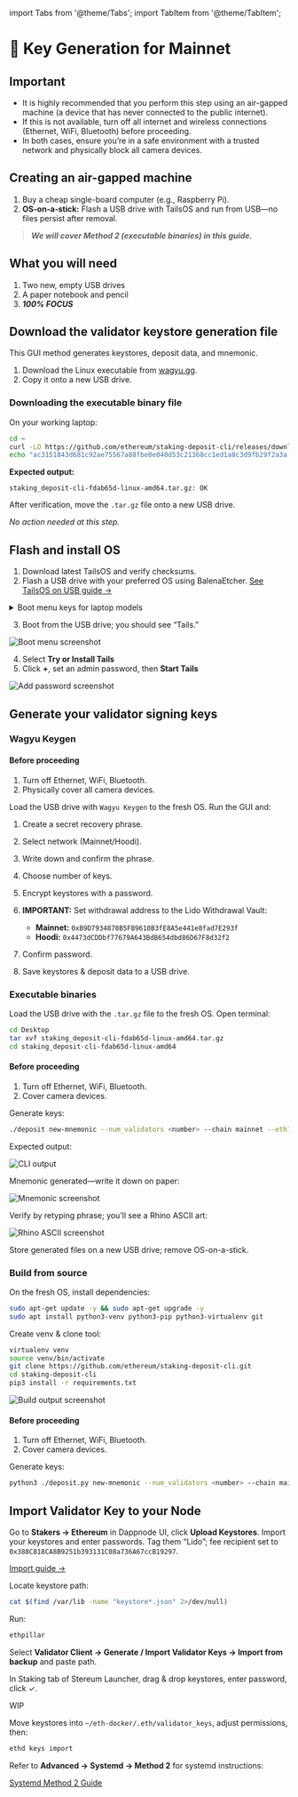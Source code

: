 import Tabs from '@theme/Tabs';
import TabItem from '@theme/TabItem';

# 🚀 Key Generation for Mainnet

## Important

* It is highly recommended that you perform this step using an air-gapped machine (a device that has never connected to the public internet).
* If this is not available, turn off all internet and wireless connections (Ethernet, WiFi, Bluetooth) before proceeding.
* In both cases, ensure you’re in a safe environment with a trusted network and physically block all camera devices.

## Creating an air-gapped machine

1. Buy a cheap single-board computer (e.g., Raspberry Pi).
2. **OS‑on‑a‑stick:** Flash a USB drive with TailsOS and run from USB—no files persist after removal.

> ***We will cover Method 2 (executable binaries) in this guide.***

## What you will need

1. Two new, empty USB drives
2. A paper notebook and pencil
3. ***100% FOCUS***

## Download the validator keystore generation file

<Tabs>
  <TabItem value="wagyu" label="Wagyu Keygen">

This GUI method generates keystores, deposit data, and mnemonic.

1. Download the Linux executable from [wagyu.gg](https://wagyu.gg/).
2. Copy it onto a new USB drive.

  </TabItem>
  <TabItem value="executable" label="Executable binaries">

### Downloading the executable binary file

On your working laptop:

```bash
cd ~
curl -LO https://github.com/ethereum/staking-deposit-cli/releases/download/v2.7.0/staking_deposit-cli-fdab65d-linux-amd64.tar.gz
echo "ac3151843d681c92ae75567a88fbe0e040d53c21368cc1ed1a8c3d9fb29f2a3a staking_deposit-cli-fdab65d-linux-amd64.tar.gz" | sha256sum --check
```

**Expected output:**

```
staking_deposit-cli-fdab65d-linux-amd64.tar.gz: OK
```

After verification, move the `.tar.gz` file onto a new USB drive.

  </TabItem>
  <TabItem value="source" label="Build from source">

*No action needed at this step.*

  </TabItem>
</Tabs>

## Flash and install OS

1. Download latest TailsOS and verify checksums.
2. Flash a USB drive with your preferred OS using BalenaEtcher. [See TailsOS on USB guide →](./tailsos-on-usb-as-air-gapped-machine)

<details>
<summary>Boot menu keys for laptop models</summary>

* Non-Apple/Mac: consult \[techofide guide] for keys.
* Apple/Mac: consult \[Apple support].

</details>

3. Boot from the USB drive; you should see “Tails.”

![Boot menu screenshot](/img/csm-guide/mainnet-key-1.png)

4. Select **Try or Install Tails**
5. Click **+**, set an admin password, then **Start Tails**

![Add password screenshot](/img/csm-guide/mainnet-key-2.png)

## Generate your validator signing keys

<Tabs>
  <TabItem value="wagyu-run" label="Wagyu Keygen">

### Wagyu Keygen

#### Before proceeding

1. Turn off Ethernet, WiFi, Bluetooth.
2. Physically cover all camera devices.

Load the USB drive with `Wagyu Keygen` to the fresh OS.
Run the GUI and:

1. Create a secret recovery phrase.
2. Select network (Mainnet/Hoodi).
3. Write down and confirm the phrase.
4. Choose number of keys.
5. Encrypt keystores with a password.
6. **IMPORTANT:** Set withdrawal address to the Lido Withdrawal Vault:

   * **Mainnet:** `0xB9D7934878B5FB9610B3fE8A5e441e8fad7E293f`
   * **Hoodi:** `0x4473dCDDbf77679A643BdB654dbd86D67F8d32f2`
7. Confirm password.
8. Save keystores & deposit data to a USB drive.

  </TabItem>
  <TabItem value="executable-run" label="Executable binaries">

### Executable binaries

Load the USB drive with the `.tar.gz` file to the fresh OS. Open terminal:

```bash
cd Desktop
tar xvf staking_deposit-cli-fdab65d-linux-amd64.tar.gz
cd staking_deposit-cli-fdab65d-linux-amd64
```

#### Before proceeding

1. Turn off Ethernet, WiFi, Bluetooth.
2. Cover camera devices.

Generate keys:

```bash
./deposit new-mnemonic --num_validators <number> --chain mainnet --eth1_withdrawal_address <YourWithdrawalAddress>
```

Expected output:

![CLI output](/img/csm-guide/mainnet-key-3.png)

Mnemonic generated—write it down on paper:

![Mnemonic screenshot](/img/csm-guide/mainnet-key-4.png)

Verify by retyping phrase; you’ll see a Rhino ASCII art:

![Rhino ASCII screenshot](/img/csm-guide/mainnet-key-5.png)

Store generated files on a new USB drive; remove OS-on-a-stick.

  </TabItem>
  <TabItem value="source-run" label="Build from source">

### Build from source

On the fresh OS, install dependencies:

```bash
sudo apt-get update -y && sudo apt-get upgrade -y
sudo apt install python3-venv python3-pip python3-virtualenv git
```

Create venv & clone tool:

```bash
virtualenv venv
source venv/bin/activate
git clone https://github.com/ethereum/staking-deposit-cli.git
cd staking-deposit-cli
pip3 install -r requirements.txt
```

![Build output screenshot](/img/csm-guide/mainnet-key-6.png)

#### Before proceeding

1. Turn off Ethernet, WiFi, Bluetooth.
2. Cover camera devices.

Generate keys:

```bash
python3 ./deposit.py new-mnemonic --num_validators <number> --chain mainnet --eth1_withdrawal_address <YourWithdrawalAddress>
```

  </TabItem>
</Tabs>

## Import Validator Key to your Node

<Tabs>
  <TabItem value="dappnode" label="Dappnode">

Go to **Stakers → Ethereum** in Dappnode UI, click **Upload Keystores**.
Import your keystores and enter passwords.
Tag them “Lido”; fee recipient set to `0x388C818CA8B9251b393131C08a736A67ccB19297`.

[Import guide →](../../lido-csm-widget/upload-remove-view-validator-keys)

  </TabItem>
  <TabItem value="ethpillar" label="EthPillar">

Locate keystore path:

```bash
cat $(find /var/lib -name "keystore*.json" 2>/dev/null)
```

Run:

```bash
ethpillar
```

Select **Validator Client → Generate / Import Validator Keys → Import from backup** and paste path.

  </TabItem>
  <TabItem value="stereum" label="Stereum">

In Staking tab of Stereum Launcher, drag & drop keystores, enter password, click ✓.

  </TabItem>
  <TabItem value="sedge" label="Sedge">

WIP

  </TabItem>
  <TabItem value="eth-docker" label="Eth Docker">

Move keystores into `~/eth-docker/.eth/validator_keys`, adjust permissions, then:

```bash
ethd keys import
```

  </TabItem>
  <TabItem value="systemd" label="Systemd">

Refer to **Advanced → Systemd → Method 2** for systemd instructions:

[Systemd Method 2 Guide](../../node-setup/advanced/systemd/method-2-configure-csm-fee-recipient-on-separate-validator-client)

  </TabItem>
</Tabs>